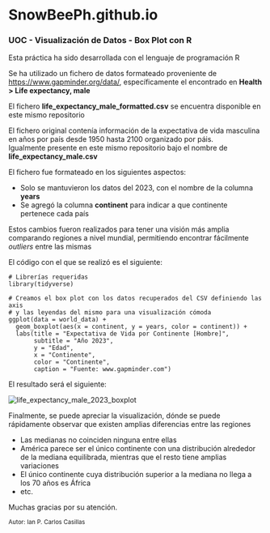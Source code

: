 # SnowBeePh.github.io
<h3>UOC - Visualización de Datos - Box Plot con R</h3>

<p>Esta práctica ha sido desarrollada con el lenguaje de programación R</p>

<p>Se ha utilizado un fichero de datos formateado proveniente de <b></b><a href="https://www.gapminder.org/data/">https://www.gapminder.org/data/</a></b>, específicamente el encontrado en <b>Health > Life expectancy, male</b> </p>
<p>El fichero <b>life_expectancy_male_formatted.csv</b> se encuentra disponible en este mismo repositorio</p>

<p>El fichero original contenía información de la expectativa de vida masculina en años por país desde 1950 hasta 2100 organizado por páis. <br>
  Igualmente presente en este mismo repositorio bajo el nombre de <b>life_expectancy_male.csv</b>
</p>

<p>El fichero fue formateado en los siguientes aspectos:</p>
<ul>
  <li>Solo se mantuvieron los datos del 2023, con el nombre de la columna <b>years</b></li>
  <li>Se agregó la columna <b>continent</b> para indicar a que continente pertenece cada país</li>
</ul>

<p>Estos cambios fueron realizados para tener una visión más amplia comparando regiones a nivel mundial, permitiendo encontrar fácilmente <i>outliers</i> entre las mismas</p>

<p>El código con el que se realizó es el siguiente:</p>

```
# Librerías requeridas
library(tidyverse)

# Creamos el box plot con los datos recuperados del CSV definiendo las axis
# y las leyendas del mismo para una visualización cómoda
ggplot(data = world_data) +
  geom_boxplot(aes(x = continent, y = years, color = continent)) +
  labs(title = "Expectativa de Vida por Continente [Hombre]",
       subtitle = "Año 2023",
       y = "Edad",
       x = "Continente",
       color = "Continente",
       caption = "Fuente: www.gapminder.com")
```
<p>El resultado será el siguiente:</p>

![life_expectancy_male_2023_boxplot](https://github.com/SnowBeePh/SnowBeePh.github.io/assets/39880969/2888e4a0-66f6-4d2a-8adf-2fd7d9033969)


<p>Finalmente, se puede apreciar la visualización, dónde se puede rápidamente observar que existen amplias diferencias entre las regiones</p>
<ul>
  <li>Las medianas no coinciden ninguna entre ellas</li>
  <li>América parece ser el único continente con una distribución alrededor de la mediana equilibrada, mientras que el resto tiene amplias variaciones</li>
  <li>El único continente cuya distribución superior a la mediana no llega a los 70 años es África</li>
  <li>etc.</li>
</ul>

<p>Muchas gracias por su atención.</p>
<small>Autor: Ian P. Carlos Casillas</small>
